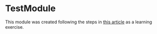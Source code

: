 # TestModule

This module was created following the steps in [this article](https://benheater.com/creating-a-powershell-module/) as a learning exercise.
